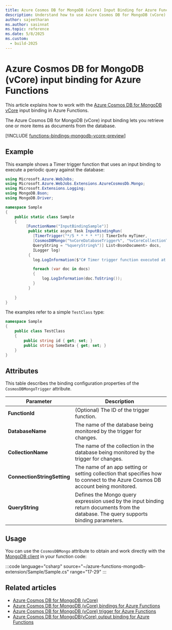 ```yaml
---
title: Azure Cosmos DB for MongoDB (vCore) Input Binding for Azure Functions
description: Understand how to use Azure Cosmos DB for MongoDB (vCore) input binding to read items from the database.
author: sajeetharan
ms.author: sasinnat
ms.topic: reference
ms.date: 5/8/2025
ms.custom: 
  - build-2025
---
```


# Azure Cosmos DB for MongoDB (vCore) input binding for Azure Functions

This article explains how to work with the [Azure Cosmos DB for MongoDB vCore](/azure/cosmos-db/mongodb/vcore/introduction) input binding in Azure Functions. 

The Azure Cosmos DB for MongoDB (vCore) input binding lets you retrieve one or more items as documents from the database.

[!INCLUDE [functions-bindings-mongodb-vcore-preview](../../includes/functions-bindings-mongodb-vcore-preview.md)]

## Example

This example shows a Timer trigger function that uses an input binding to execute a periodic query against the database:

```csharp
using Microsoft.Azure.WebJobs;
using Microsoft.Azure.WebJobs.Extensions.AzureCosmosDb.Mongo;
using Microsoft.Extensions.Logging;
using MongoDB.Bson;
using MongoDB.Driver;

namespace Sample
{
    public static class Sample
    {
         [FunctionName("InputBindingSample")]
          public static async Task InputBindingRun(
            [TimerTrigger("*/5 * * * * *")] TimerInfo myTimer,
            [CosmosDBMongo("%vCoreDatabaseTrigger%", "%vCoreCollectionTrigger%", ConnectionStringSetting = "vCoreConnectionStringTrigger",
            QueryString = "%queryString%")] List<BsonDocument> docs,
            ILogger log)
          {
            log.LogInformation($"C# Timer trigger function executed at: {DateTime.Now}");

            foreach (var doc in docs)
            {
                log.LogInformation(doc.ToString());
            }
          }
           
    }
}
```

The examples refer to a simple `TestClass` type:

```cs
namespace Sample
{
    public class TestClass
    {
        public string id { get; set; }
        public string SomeData { get; set; }
    }
}
```

## Attributes

This table describes the binding configuration properties of the `CosmosDBMongoTrigger` attribute.

|Parameter | Description|
|---------|----------------------|
|**FunctionId** | (Optional) The ID of the trigger function. |
|**DatabaseName** | The name of the database being monitored by the trigger for changes. |
|**CollectionName** | The name of the collection in the database being monitored by the trigger for changes.|
|**ConnectionStringSetting** | The name of an app setting or setting collection that specifies how to connect to the Azure Cosmos DB account being monitored. |
|**QueryString** | Defines the Mongo query expression used by the input binding return documents from the database. The query supports binding parameters. |

## Usage

You can use the `CosmosDBMongo` attribute to obtain and work directly with the [MongoDB client](https://mongodb.github.io/mongo-csharp-driver/2.8/apidocs/html/T_MongoDB_Driver_IMongoClient.htm) in your function code:

:::code language="csharp" source="~/azure-functions-mongodb-extension/Sample/Sample.cs" range="17-29" ::: 

## Related articles
 
- [Azure Cosmos DB for MongoDB (vCore)](/azure/cosmos-db/mongodb/vcore/introduction)
- [Azure Cosmos DB for MongoDB (vCore) bindings for Azure Functions](functions-bindings-mongodb-vcore.md)
- [Azure Cosmos DB for MongoDB (vCore) trigger for Azure Functions](functions-bindings-mongodb-vcore-trigger.md)
- [Azure Cosmos DB for MongoDB(vCore) output binding for Azure Functions](functions-bindings-mongodb-vcore-output.md)
